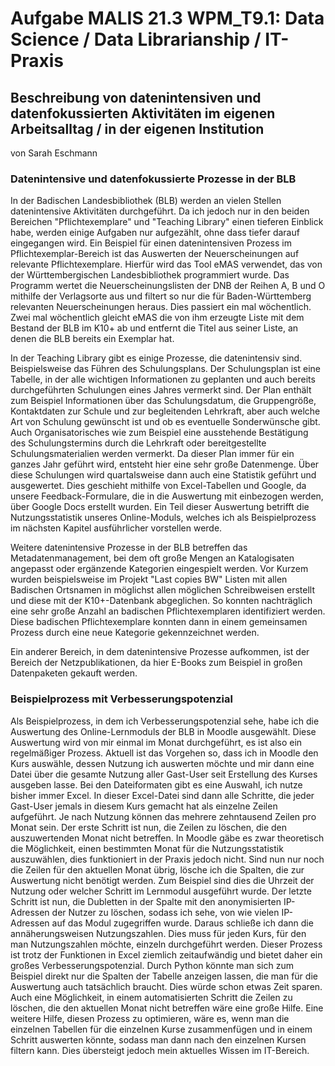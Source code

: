 # Aufgabe MALIS 21.3 WPM_T9.1: Data Science / Data Librarianship / IT-Praxis
## Beschreibung von datenintensiven und datenfokussierten Aktivitäten im eigenen Arbeitsalltag / in der eigenen Institution
von Sarah Eschmann

### Datenintensive und datenfokussierte Prozesse in der BLB
In der Badischen Landesbibliothek (BLB) werden an vielen Stellen datenintensive Aktivitäten durchgeführt. Da ich jedoch nur in den beiden Bereichen "Pflichtexemplare" und "Teaching Library" einen tieferen Einblick habe, werden einige Aufgaben nur aufgezählt, ohne dass tiefer darauf eingegangen wird.
Ein Beispiel für einen datenintensiven Prozess im Pflichtexemplar-Bereich ist das Auswerten der Neuerscheinungen auf relevante Pflichtexemplare. Hierfür wird das Tool eMAS verwendet, das von der Württembergischen Landesbibliothek programmiert wurde. Das Programm wertet die Neuerscheinungslisten der DNB der Reihen A, B und O mithilfe der Verlagsorte aus und filtert so nur die für Baden-Württemberg relevanten Neuerscheinungen heraus. Dies passiert ein mal wöchentlich. Zwei mal wöchentlich gleicht eMAS die von ihm erzeugte Liste mit dem Bestand der BLB im K10+ ab und entfernt die Titel aus seiner Liste, an denen die BLB bereits ein Exemplar hat.

In der Teaching Library gibt es einige Prozesse, die datenintensiv sind. Beispielsweise das Führen des Schulungsplans. Der Schulungsplan ist eine Tabelle, in der alle wichtigen Informationen zu geplanten und auch bereits durchgeführten Schulungen eines Jahres vermerkt sind. Der Plan enthält zum Beispiel Informationen über das Schulungsdatum, die Gruppengröße, Kontaktdaten zur Schule und zur begleitenden Lehrkraft, aber auch welche Art von Schulung gewünscht ist und ob es eventuelle Sonderwünsche gibt. Auch Organisatorisches wie zum Beispiel eine ausstehende Bestätigung des Schulungstermins durch die Lehrkraft oder bereitgestellte Schulungsmaterialien werden vermerkt. Da dieser Plan immer für ein ganzes Jahr geführt wird, entsteht hier eine sehr große Datenmenge.
Über diese Schulungen wird quartalsweise dann auch eine Statistik geführt und ausgewertet. Dies geschieht mithilfe von Excel-Tabellen und Google, da unsere Feedback-Formulare, die in die Auswertung mit einbezogen werden, über Google Docs erstellt wurden.
Ein Teil dieser Auswertung betrifft die Nutzungsstatistik unseres Online-Moduls, welches ich als Beispielprozess im nächsten Kapitel ausführlicher vorstellen werde.

Weitere datenintensive Prozesse in der BLB betreffen das Metadatenmanagement, bei dem oft große Mengen an Katalogisaten angepasst oder ergänzende Kategorien eingespielt werden. Vor Kurzem wurden beispielsweise im Projekt "Last copies BW" Listen mit allen Badischen Ortsnamen in möglichst allen möglichen Schreibweisen erstellt und diese mit der K10+-Datenbank abgeglichen. So konnten nachträglich eine sehr große Anzahl an badischen Pflichtexemplaren identifiziert werden. Diese badischen Pflichtexemplare konnten dann in einem gemeinsamen Prozess durch eine neue Kategorie gekennzeichnet werden.

Ein anderer Bereich, in dem datenintensive Prozesse aufkommen, ist der Bereich der Netzpublikationen, da hier E-Books zum Beispiel in großen Datenpaketen gekauft werden.

### Beispielprozess mit Verbesserungspotenzial
Als Beispielprozess, in dem ich Verbesserungspotenzial sehe, habe ich die Auswertung des Online-Lernmoduls der BLB in Moodle ausgewählt.
Diese Auswertung wird von mir einmal im Monat durchgeführt, es ist also ein regelmäßiger Prozess. Aktuell ist das Vorgehen so, dass ich in Moodle den Kurs auswähle, dessen Nutzung ich auswerten möchte und mir dann eine Datei über die gesamte Nutzung aller Gast-User seit Erstellung des Kurses ausgeben lasse. Bei den Dateiformaten gibt es eine Auswahl, ich nutze bisher immer Excel. In dieser Excel-Datei sind dann alle Schritte, die jeder Gast-User jemals in diesem Kurs gemacht hat als einzelne Zeilen aufgeführt. Je nach Nutzung können das mehrere zehntausend Zeilen pro Monat sein. Der erste Schritt ist nun, die Zeilen zu löschen, die den auszuwertenden Monat nicht betreffen. In Moodle gäbe es zwar theoretisch die Möglichkeit, einen bestimmten Monat für die Nutzungsstatistik auszuwählen, dies funktioniert in der Praxis jedoch nicht. 
Sind nun nur noch die Zeilen für den aktuellen Monat übrig, lösche ich die Spalten, die zur Auswertung nicht benötigt werden. Zum Beispiel sind dies die Uhrzeit der Nutzung oder welcher Schritt im Lernmodul ausgeführt wurde. Der letzte Schritt ist nun, die Dubletten in der Spalte mit den anonymisierten IP-Adressen der Nutzer zu löschen, sodass ich sehe, von wie vielen IP-Adressen auf das Modul zugegriffen wurde. Daraus schließe ich dann die annäherungsweisen Nutzungszahlen. Dies muss für jeden Kurs, für den man Nutzungszahlen möchte, einzeln durchgeführt werden.
Dieser Prozess ist trotz der Funktionen in Excel ziemlich zeitaufwändig und bietet daher ein großes Verbesserungspotenzial. 
Durch Python könnte man sich zum Beispiel direkt nur die Spalten der Tabelle anzeigen lassen, die man für die Auswertung auch tatsächlich braucht. Dies würde schon etwas Zeit sparen.
Auch eine Möglichkeit, in einem automatisierten Schritt die Zeilen zu löschen, die den aktuellen Monat nicht betreffen wäre eine große Hilfe.
Eine weitere Hilfe, diesen Prozess zu optimieren, wäre es, wenn man die einzelnen Tabellen für die einzelnen Kurse zusammenfügen und in einem Schritt auswerten könnte, sodass man dann nach den einzelnen Kursen filtern kann. Dies übersteigt jedoch mein aktuelles Wissen im IT-Bereich.